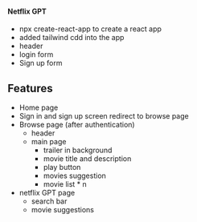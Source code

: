 #### Netflix GPT 
- npx create-react-app to create a react app 
- added tailwind cdd into the app 
- header 
- login form 
- Sign up form 

## Features 
- Home page 
- Sign in and sign up screen redirect to browse page 
- Browse page (after authentication)
    - header 
    - main page
        - trailer in background 
        - movie title and description 
        - play button 
        - movies suggestion 
        - movie list * n
- netflix GPT page 
    - search bar 
    - movie suggestions         
